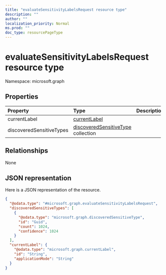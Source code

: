 ```yaml
---
title: "evaluateSensitivityLabelsRequest resource type"
description: ""
author: ""
localization_priority: Normal
ms.prod: ""
doc_type: resourcePageType
---
```


# evaluateSensitivityLabelsRequest resource type


Namespace: microsoft.graph



## Properties
|Property|Type|Description|
|:---|:---|:---|
|currentLabel|[currentLabel](../resources/currentlabel.md)||
|discoveredSensitiveTypes|[discoveredSensitiveType](../resources/discoveredsensitivetype.md) collection||

## Relationships
None

## JSON representation
Here is a JSON representation of the resource.
<!-- {
  "blockType": "resource",
  "@odata.type": "microsoft.graph.evaluateSensitivityLabelsRequest"
}
-->
``` json
{
  "@odata.type": "#microsoft.graph.evaluateSensitivityLabelsRequest",
  "discoveredSensitiveTypes": [
    {
      "@odata.type": "microsoft.graph.discoveredSensitiveType",
      "id": "Guid",
      "count": 1024,
      "confidence": 1024
    }
  ],
  "currentLabel": {
    "@odata.type": "microsoft.graph.currentLabel",
    "id": "String",
    "applicationMode": "String"
  }
}
```

